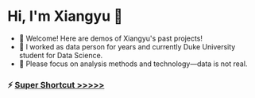 
# Hi, I'm Xiangyu 👋

- 🌱 Welcome! Here are demos of Xiangyu's past projects!
- 🔭 I worked as data person for years and currently Duke University student for Data Science. 
- 💬 Please focus on analysis methods and technology—data is not real.
  
 ### ⚡  **[Super Shortcut >>>>>](./XiangyuSelected.pdf)**
